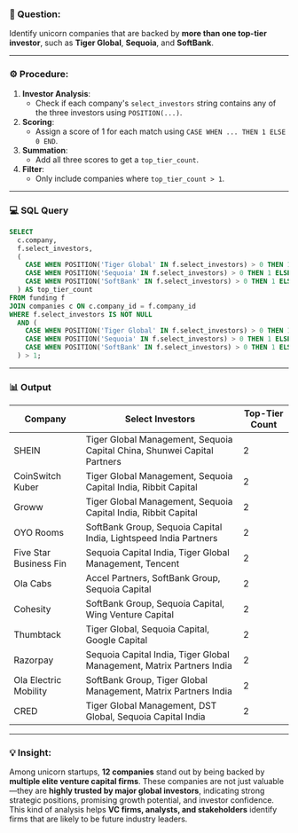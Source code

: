 ### 🧠 Question:
Identify unicorn companies that are backed by **more than one top-tier investor**, such as **Tiger Global**, **Sequoia**, and **SoftBank**.

---

### ⚙️ Procedure:

1. **Investor Analysis**:
   - Check if each company's `select_investors` string contains any of the three investors using `POSITION(...)`.
2. **Scoring**:
   - Assign a score of 1 for each match using `CASE WHEN ... THEN 1 ELSE 0 END`.
3. **Summation**:
   - Add all three scores to get a `top_tier_count`.
4. **Filter**:
   - Only include companies where `top_tier_count > 1`.

---

### 💻 SQL Query

```sql
SELECT
  c.company,
  f.select_investors,
  (
    CASE WHEN POSITION('Tiger Global' IN f.select_investors) > 0 THEN 1 ELSE 0 END +
    CASE WHEN POSITION('Sequoia' IN f.select_investors) > 0 THEN 1 ELSE 0 END +
    CASE WHEN POSITION('SoftBank' IN f.select_investors) > 0 THEN 1 ELSE 0 END
  ) AS top_tier_count
FROM funding f
JOIN companies c ON c.company_id = f.company_id
WHERE f.select_investors IS NOT NULL
  AND (
    CASE WHEN POSITION('Tiger Global' IN f.select_investors) > 0 THEN 1 ELSE 0 END +
    CASE WHEN POSITION('Sequoia' IN f.select_investors) > 0 THEN 1 ELSE 0 END +
    CASE WHEN POSITION('SoftBank' IN f.select_investors) > 0 THEN 1 ELSE 0 END
  ) > 1;
```

---

### 📊 Output

| Company                | Select Investors                                                                                   | Top-Tier Count |
|------------------------|----------------------------------------------------------------------------------------------------|----------------|
| SHEIN                  | Tiger Global Management, Sequoia Capital China, Shunwei Capital Partners                          | 2              |
| CoinSwitch Kuber       | Tiger Global Management, Sequoia Capital India, Ribbit Capital                                     | 2              |
| Groww                  | Tiger Global Management, Sequoia Capital India, Ribbit Capital                                     | 2              |
| OYO Rooms              | SoftBank Group, Sequoia Capital India, Lightspeed India Partners                                   | 2              |
| Five Star Business Fin | Sequoia Capital India, Tiger Global Management, Tencent                                            | 2              |
| Ola Cabs               | Accel Partners, SoftBank Group, Sequoia Capital                                                    | 2              |
| Cohesity               | SoftBank Group, Sequoia Capital, Wing Venture Capital                                              | 2              |
| Thumbtack              | Tiger Global, Sequoia Capital, Google Capital                                                      | 2              |
| Razorpay               | Sequoia Capital India, Tiger Global Management, Matrix Partners India                              | 2              |
| Ola Electric Mobility  | SoftBank Group, Tiger Global Management, Matrix Partners India                                     | 2              |
| CRED                   | Tiger Global Management, DST Global, Sequoia Capital India                                         | 2              |

---

### 💡 Insight:

Among unicorn startups, **12 companies** stand out by being backed by **multiple elite venture capital firms**. These companies are not just valuable—they are **highly trusted by major global investors**, indicating strong strategic positions, promising growth potential, and investor confidence.  
This kind of analysis helps **VC firms, analysts, and stakeholders** identify firms that are likely to be future industry leaders.


